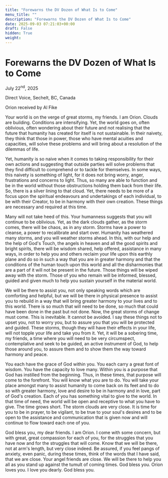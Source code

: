 ```yaml
---
title: "Forewarns the DV Dozen of What Is to Come"
menu_title: ""
description: "Forewarns the DV Dozen of What Is to Come"
date: 2025-09-03 07:21:03+00:00
draft: False
hidden: True
weight:
---
```

# Forewarns the DV Dozen of What Is to Come

July 22<sup>nd</sup>, 2025

Direct Voice, Sechelt, BC, Canada

Orion received by Al Fike

Your world is on the verge of great storms, my friends. I am Orion. Clouds are building. Conditions are intensifying. Yet, the world goes on, often oblivious, often wondering about their future and not realising that the future that humanity has created for itself is not sustainable. In their naivety, they think that those in power, those who have mental acuities and capacities, will solve these problems and will bring about a resolution of the dilemmas of life.

Yet, humanity is so naive when it comes to taking responsibility for their own actions and suggesting that outside parties will solve problems that they find difficult to comprehend or to tackle for themselves. In some ways, this naivety is something of light, for it does not bring worry, anger, frustrations and concerns to light. Thus, so many are able to function and be in the world without those obstructions holding them back from their life. So, there is a silver lining to that cloud. Yet, there needs to be more of a focus upon the spiritual endeavours and undertakings of each individual, to be with their Creator, to be in harmony with their own creation. These things are necessary and required at this time.

Many will not take heed of this. Your humanness suggests that you will continue to be oblivious. Yet, as the dark clouds gather, as the storm comes, there will be chaos, as in any storm. Storms have a power to cleanse, a power to recalibrate and start over. Humanity has weathered many storms, and you will weather storms ahead. In this, with our help and the help of God's Touch, the angels in heaven and all the good spirits and bright spirits, there will be wisdom shared, help offered, assistance in many ways, in order to help you and others reclaim your life upon this earthly plane and do so in such a way that you are in greater harmony and that the conditions of the human touch upon this world and all the disharmonies that are a part of it will not be present in the future. Those things will be wiped away with the storm. Those of you who remain will be informed, blessed, guided and given much to help you sustain yourself in the material world.

We will be there to assist you, not only speaking words which are comforting and helpful, but we will be there in physical presence to assist you to rebuild in a way that will bring greater harmony to your lives and to this world. There is so much that will need to be done, so much that could have been done in the past but not done. Now, the great storms of change must come. This is inevitable. It cannot be avoided. I say these things not to upset you, not to worry you, but to assure you that you will be protected and guided. These storms, though they will have their effects in your life, will not topple your life and take you from it. Yet, it will be a sobering time, my friends, a time where you will need to be very circumspect, contemplative and seek to be guided, an active instrument of God, to help those around you, to assure them and to show them the way toward harmony and peace.

You each have the grace of God within you. You each carry a great font of wisdom. You have the capacity to love many. Within you is a purpose that God has instilled from the beginning. Thus, in these times, that purpose will come to the forefront. You will know what you are to do. You will take your place amongst many to assist humanity to come back on its feet and to do so with greater harmony, love and desire to be in harmony and in love, part of God's creation. Each of you has something vital to give to the world. In that time of need, the world will be open and receptive to what you have to give. The time grows short. The storm clouds are very close. It is time for you to be in prayer, to be vigilant, to be true to your soul's desires and to be open to the assistance and communication that is given now and will continue to flow toward each one of you.

God bless you, my dear friends. I am Orion. I come with some concern, but with great, great compassion for each of you, for the struggles that you have now and for the struggles that will come. Know that we will be there, not at arm's length, but very close indeed. Be assured, if you feel pangs of anxiety, even panic, during these times, think of the words that I have said, that we are close. Your angel friends are close. We will be there to help you all as you stand up against the tumult of coming times. God bless you. Orion loves you. I love you dearly. God bless you.
